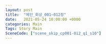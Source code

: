 ```yaml
---
layout: post
title:  "메인_회상_001~012장"
date:   2021-05-24 10:00:00 +0000
categories: Main
Tags: Story Main
SceneCode: ["scene_skip_cp001-012_q1_s10"]
---
```

